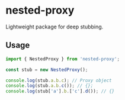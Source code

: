 # nested-proxy

Lightweight package for deep stubbing.

## Usage

```typescript
import { NestedProxy } from 'nested-proxy';

const stub = new NestedProxy();

console.log(stub.a.b.c); // Proxy object
console.log(stub.a.b.c()); // {};
console.log(stub['a'].b.['c'].d()); // {}
```
